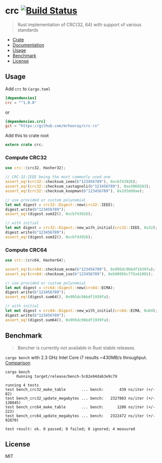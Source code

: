 # crc [![Build Status](https://travis-ci.org/mrhooray/crc-rs.svg?branch=master)](https://travis-ci.org/mrhooray/crc-rs)
> Rust implementation of CRC(32, 64) with support of various standards

* [Crate](https://crates.io/crates/crc)
* [Documentation](http://mrhooray.github.io/crc-rs/crc/index.html)
* [Usage](#usage)
* [Benchmark](#benchmark)
* [License](#license)

## Usage
Add `crc` to `Cargo.toml`
```toml
[dependencies]
crc = "^1.0.0"
```
or
```toml
[dependencies.crc]
git = "https://github.com/mrhooray/crc-rs"
```

Add this to crate root
```rust
extern crate crc;
```

### Compute CRC32
```rust
use crc::{crc32, Hasher32};

// CRC-32-IEEE being the most commonly used one
assert_eq!(crc32::checksum_ieee(b"123456789"), 0xcbf43926);
assert_eq!(crc32::checksum_castagnoli(b"123456789"), 0xe3069283);
assert_eq!(crc32::checksum_koopman(b"123456789"), 0x2d3dd0ae);

// use provided or custom polynomial
let mut digest = crc32::Digest::new(crc32::IEEE);
digest.write(b"123456789");
assert_eq!(digest.sum32(), 0xcbf43926);

// with initial
let mut digest = crc32::Digest::new_with_initial(crc32::IEEE, 0u32);
digest.write(b"123456789");
assert_eq!(digest.sum32(), 0xcbf43926);
```

### Compute CRC64
```rust
use crc::{crc64, Hasher64};

assert_eq!(crc64::checksum_ecma(b"123456789"), 0x995dc9bbdf1939fa);
assert_eq!(crc64::checksum_iso(b"123456789"), 0xb90956c775a41001);

// use provided or custom polynomial
let mut digest = crc64::Digest::new(crc64::ECMA);
digest.write(b"123456789");
assert_eq!(digest.sum64(), 0x995dc9bbdf1939fa);

// with initial
let mut digest = crc64::Digest::new_with_initial(crc64::ECMA, 0u64);
digest.write(b"123456789");
assert_eq!(digest.sum64(), 0x995dc9bbdf1939fa);
```

## Benchmark
> Bencher is currently not available in Rust stable releases.

`cargo bench` with 2.3 GHz Intel Core i7 results ~430MB/s throughput. [Comparison](http://create.stephan-brumme.com/crc32/)
```
cargo bench
     Running target/release/bench-5c82e94dab3e9c79

running 4 tests
test bench_crc32_make_table       ... bench:       439 ns/iter (+/- 82)
test bench_crc32_update_megabytes ... bench:   2327803 ns/iter (+/- 138845)
test bench_crc64_make_table       ... bench:      1200 ns/iter (+/- 223)
test bench_crc64_update_megabytes ... bench:   2322472 ns/iter (+/- 92870)

test result: ok. 0 passed; 0 failed; 0 ignored; 4 measured
```

## License
MIT

